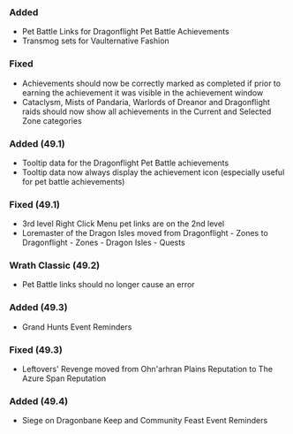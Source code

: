<p><h3>Added</h3></p>
<ul>
<li>Pet Battle Links for Dragonflight Pet Battle Achievements</li>
<li>Transmog sets for Vaulternative Fashion</li>
</ul>
<p><h3>Fixed</h3></p>
<ul>
<li>Achievements should now be correctly marked as completed if prior to earning the achievement it was visible in the achievement window</li>
<li>Cataclysm, Mists of Pandaria, Warlords of Dreanor and Dragonflight raids should now show all achievements in the Current and Selected Zone categories</li>
</ul>
<p><h3>Added (49.1)</h3></p>
<ul>
<li>Tooltip data for the Dragonflight Pet Battle achievements</li>
<li>Tooltip data now always display the achievement icon (especially useful for pet battle achievements)</li>
</ul>
<p><h3>Fixed (49.1)</h3></p>
<ul>
<li>3rd level Right Click Menu pet links are on the 2nd level</li>
<li>Loremaster of the Dragon Isles moved from Dragonflight - Zones to Dragonflight - Zones - Dragon Isles - Quests</li>
</ul>
<p><h3>Wrath Classic (49.2)</h3></p>
<ul>
<li>Pet Battle links should no longer cause an error</li>
</ul>
<p><h3>Added (49.3)</h3></p>
<ul>
<li>Grand Hunts Event Reminders</li>
</ul>
<p><h3>Fixed (49.3)</h3></p>
<ul>
<li>Leftovers' Revenge moved from Ohn'arhran Plains Reputation to The Azure Span Reputation</li>
</ul>
<p><h3>Added (49.4)</h3></p>
<ul>
<li>Siege on Dragonbane Keep and Community Feast Event Reminders</li>
</ul>
